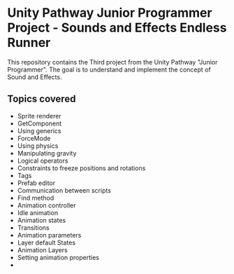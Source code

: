 # Unity Pathway Junior Programmer Project - Sounds and Effects Endless Runner

This repository contains the Third project from the Unity Pathway "Junior Programmer". The goal is to understand and implement the concept of Sound and Effects.

## Topics covered
* Sprite renderer
* GetComponent
* Using generics
* ForceMode
* Using physics
* Manipulating gravity
* Logical operators
* Constraints to freeze positions and rotations
* Tags
* Prefab editor
* Communication between scripts
* Find method
* Animation controller
* Idle animation
* Animation states
* Transitions
* Animation parameters
* Layer default States
* Animation Layers
* Setting animation properties
* 
